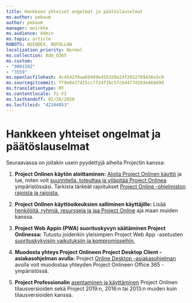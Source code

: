 ```yaml
---
title: Hankkeen yhteiset ongelmat ja päätöslauselmat
ms.author: pebaum
author: pebaum
manager: mnirkhe
ms.audience: Admin
ms.topic: article
ROBOTS: NOINDEX, NOFOLLOW
localization_priority: Normal
ms.collection: Adm_O365
ms.custom:
- "9001502"
- "3559"
ms.openlocfilehash: 4c4542f8aa69489e455320e24f2652789436e3c0
ms.sourcegitcommit: ff9e8e27415cc7f24f1bc5fcbd477d293e460d9d
ms.translationtype: MT
ms.contentlocale: fi-FI
ms.lasthandoff: 02/20/2020
ms.locfileid: "42164053"
---
```

# <a name="project-common-issues-and-resolutions"></a>Hankkeen yhteiset ongelmat ja päätöslauselmat

Seuraavassa on joitakin usein pyydettyjä aiheita Projectin kanssa:

1. **Project Onlinen käytön aloittaminen:**  [Aloita Project Onlinen käyttö](https://docs.microsoft.com/en-us/ProjectOnline/get-started-with-project-online) ja lue, miten voit [suunnitella, toteuttaa ja ylläpitää Project Onlinea](https://docs.microsoft.com/en-us/projectonline/project-online) ympäristössäsi. Tarkista tärkeät rajoitukset [Project Online -ohjelmiston rajoista ja rajoista.](https://docs.microsoft.com/en-us/ProjectOnline/project-online-software-boundaries-and-limits)

2. **Project Onlinen käyttöoikeuksien salliminen käyttäjille:** Lisää [henkilöitä, ryhmiä, resursseja ja jaa Project Online](https://docs.microsoft.com/en-us/projectonline/step-2-add-people-to-project-online) aja maan muiden kanssa. 

3. **Project Web Appin (PWA) suorituskyvyn säätäminen Project Onlinessa:** Tutustu joidenkin yleisimpien Project Web App -asetusten [suorituskykyisiin vaikutuksiin ja kompromisseihin.](https://docs.microsoft.com/en-us/projectonline/tune-project-online-performance)

4. **Muodosta yhteys Project Onlineen Project Desktop Client -asiakasohjelman avulla:** Project [Online Desktop -asiakasohjelman](https://docs.microsoft.com/en-us/projectonline/connect-to-project-online-with-the-project-online-desktop-client) avulla voit muodostaa yhteyden Project Onlineen Office 365 -ympäristössä. 

5. **Project Professionalin** [asentaminen ja käyttäminen](https://support.office.com/en-us/article/install-project-7059249b-d9fe-4d61-ab96-5c5bf435f281?ui=en-US&rs=en-US&ad=US) Project Onlinen tilausversioiden sekä Project 2019:n, 2016:n tai 2013:n muiden kuin tilausversioiden kanssa.

